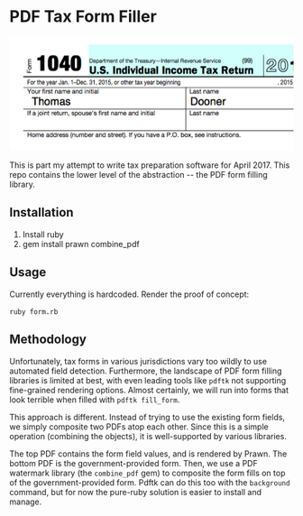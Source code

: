 PDF Tax Form Filler
==================

![Example Tax Form Image](https://raw.githubusercontent.com/tdooner/pdf-tax-form-filler/master/example.png)

This is part my attempt to write tax preparation software for April 2017. This
repo contains the lower level of the abstraction -- the PDF form filling
library.

Installation
---------------
1. Install ruby
2. gem install prawn combine_pdf

Usage
---------------
Currently everything is hardcoded. Render the proof of concept:

```
ruby form.rb
```

Methodology
---------------
Unfortunately, tax forms in various jurisdictions vary too wildly to use
automated field detection. Furthermore, the landscape of PDF form filling
libraries is limited at best, with even leading tools like `pdftk` not
supporting fine-grained rendering options. Almost certainly, we will run into
forms that look terrible when filled with `pdftk fill_form`.

This approach is different. Instead of trying to use the existing form fields,
we simply composite two PDFs atop each other. Since this is a simple operation
(combining the objects), it is well-supported by various libraries.

The top PDF contains the form field values, and is rendered by Prawn. The bottom
PDF is the government-provided form. Then, we use a PDF watermark library
(the `combine_pdf` gem) to composite the form fills on top of the
government-provided form. Pdftk can do this too with the `background` command,
but for now the pure-ruby solution is easier to install and manage.
